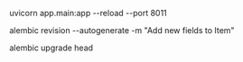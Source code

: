 uvicorn app.main:app --reload --port 8011


alembic revision --autogenerate -m "Add new fields to Item"

alembic upgrade head
